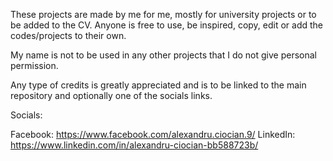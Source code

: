 These projects are made by me for me, mostly for university projects or to be added to the CV. 
Anyone is free to use, be inspired, copy, edit or add the codes/projects to their own.

My name is not to be used in any other projects that I do not give personal permission.

Any type of credits is greatly appreciated and is to be linked to the main repository and optionally one of the socials links.

Socials:

  Facebook: https://www.facebook.com/alexandru.ciocian.9/
  LinkedIn: https://www.linkedin.com/in/alexandru-ciocian-bb588723b/
